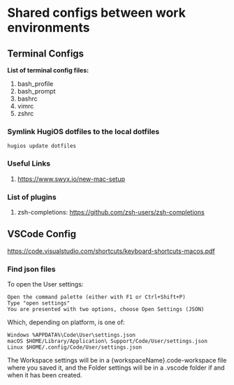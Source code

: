 # Shared configs between work environments

## Terminal Configs

**List of terminal config files:**

1. bash_profile
2. bash_prompt
3. bashrc
4. vimrc
5. zshrc

### Symlink HugiOS dotfiles to the local dotfiles

```
hugios update dotfiles 
```
### Useful Links

1. https://www.swyx.io/new-mac-setup

### List of plugins

1. zsh-completions: https://github.com/zsh-users/zsh-completions

## VSCode Config
 
https://code.visualstudio.com/shortcuts/keyboard-shortcuts-macos.pdf

### Find json files

To open the User settings:

    Open the command palette (either with F1 or Ctrl+Shift+P)
    Type "open settings"
    You are presented with two options, choose Open Settings (JSON)

Which, depending on platform, is one of:

    Windows %APPDATA%\Code\User\settings.json
    macOS $HOME/Library/Application\ Support/Code/User/settings.json
    Linux $HOME/.config/Code/User/settings.json

The Workspace settings will be in a {workspaceName}.code-workspace file where you saved it, and the Folder settings will be in a .vscode folder if and when it has been created.